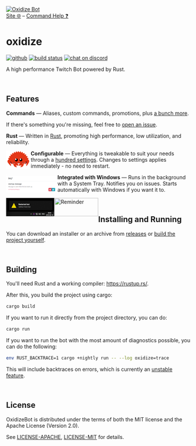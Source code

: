 <a href="https://setbac.tv">
    <img src="https://raw.githubusercontent.com/udoprog/OxidizeBot/main/bot/res/icon48.png" title="Oxidize Bot">
</a>
<br>
<a href="https://setbac.tv/" rel="nofollow">Site 🌐</a>
&ndash;
<a href="https://setbac.tv/help" rel="nofollow">Command Help ❓</a>

# oxidize
[<img alt="github" src="https://img.shields.io/badge/github-udoprog/OxidizeBot-8da0cb?style=for-the-badge&logo=github" height="24">](https://github.com/udoprog/OxidizeBot)
[<img alt="build status" src="https://img.shields.io/github/actions/workflow/status/udoprog/OxidizeBot/ci.yml?branch=main&style=for-the-badge" height="24">](https://github.com/udoprog/OxidizeBot/actions?query=branch%3Amain)
[<img alt="chat on discord" src="https://img.shields.io/discord/558644981137670144.svg?logo=discord&style=flat-square" height="24">](https://discord.gg/v5AeNkT)

A high performance Twitch Bot powered by Rust.


<br>

## Features

**Commands** &mdash; Aliases, custom commands, promotions, plus [a bunch more](https://setbac.tv/help).

If there's something you're missing, feel free to [open an issue].

**Rust** &mdash; Written in [Rust], promoting high performance, low utilization, and reliability.

<p>
<img style="float: left;"  title="Rust" width="67" height="50" src="https://github.com/udoprog/OxidizeBot/raw/main/gfx/cuddlyferris.png" />
</p>

**Configurable** &mdash; Everything is tweakable to suit your needs through
a [hundred settings]. Changes to settings applies immediately - no need to
restart.

<p>
<img style="float: left;" title="Settings" width="140" height="50" src="https://github.com/udoprog/OxidizeBot/raw/main/gfx/setting.png" />
</p>

**Integrated with Windows** &mdash; Runs in the background with a System
Tray. Notifies you on issues. Starts automatically with Windows if you want
it to.

<p>
<img style="float: left;" title="Windows Systray" width="131" height="50" src="https://github.com/udoprog/OxidizeBot/raw/main/gfx/windows-systray.png" />
<img style="float: left;" title="Reminder" width="120" height="50" src="https://github.com/udoprog/OxidizeBot/raw/main/gfx/windows-reminder.png" />
</p>

<br>

## Installing and Running

You can download an installer or an archive from [releases] or [build the project yourself](#building).

[releases]: https://github.com/udoprog/OxidizeBot/releases

<br>

## Building

You'll need Rust and a working compiler: <https://rustup.rs/>.

After this, you build the project using cargo:

```bash
cargo build
```

If you want to run it directly from the project directory, you can do:

```bash
cargo run
```

If you want to run the bot with the most amount of diagnostics possible, you can
do the following:

```bash
env RUST_BACKTRACE=1 cargo +nightly run -- --log oxidize=trace
```

This will include backtraces on errors, which is currently an [unstable feature].

[unstable feature]: https://doc.rust-lang.org/std/backtrace/index.html

<br>

## License

OxidizeBot is distributed under the terms of both the MIT license and the
Apache License (Version 2.0).

See [LICENSE-APACHE], [LICENSE-MIT] for details.

[open an issue]: https://github.com/udoprog/OxidizeBot/issues
[Rust]: https://rust-lang.org
[hundred settings]: https://github.com/udoprog/OxidizeBot/blob/main/bot/src/settings.yaml
[LICENSE-APACHE]: https://github.com/udoprog/OxidizeBot/blob/main/LICENSE-APACHE
[LICENSE-MIT]: https://github.com/udoprog/OxidizeBot/blob/main/LICENSE-MIT
